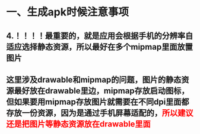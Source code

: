 # 一、生成apk时候注意事项



## 4.！！！！最重要的，就是应用会根据手机的分辨率自适应选择静态资源，所以最好在多个mipmap里面放置图片



## 这里涉及drawable和mipmap的问题，图片的静态资源最好放在drawable里边，mipmap存放启动图标，但如果要用mipmap存放图片就需要在不同dpi里面都存放一份资源，因为是通过手机屏幕适配的，<span  style="color:red">所以建议还是把图片等静态资源放在drawable里面</span>





